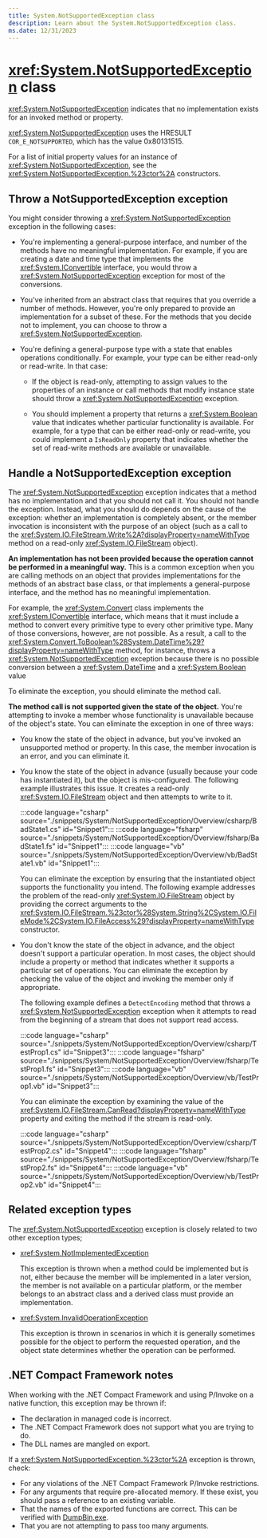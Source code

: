 ```yaml
---
title: System.NotSupportedException class
description: Learn about the System.NotSupportedException class.
ms.date: 12/31/2023
---
```

# <xref:System.NotSupportedException> class

<xref:System.NotSupportedException> indicates that no implementation exists for an invoked method or property.

<xref:System.NotSupportedException> uses the HRESULT `COR_E_NOTSUPPORTED`, which has the value 0x80131515.

For a list of initial property values for an instance of <xref:System.NotSupportedException>, see the <xref:System.NotSupportedException.%23ctor%2A> constructors.

## Throw a NotSupportedException exception

You might consider throwing a <xref:System.NotSupportedException> exception in the following cases:

- You're implementing a general-purpose interface, and number of the methods have no meaningful implementation. For example, if you are creating a date and time type that implements the <xref:System.IConvertible> interface, you would throw a <xref:System.NotSupportedException> exception for most of the conversions.

- You've inherited from an abstract class that requires that you override a number of methods. However, you're only prepared to provide an implementation for a subset of these. For the methods that you decide not to implement, you can choose to throw a <xref:System.NotSupportedException>.

- You're defining a general-purpose type with a state that enables operations conditionally. For example, your type can be either read-only or read-write. In that case:

  - If the object is read-only, attempting to assign values to the properties of an instance or call methods that modify instance state should throw a <xref:System.NotSupportedException> exception.

  - You should implement a property that returns a <xref:System.Boolean> value that indicates whether particular functionality is available. For example, for a type that can be either read-only or read-write, you could implement a `IsReadOnly` property that indicates whether the set of read-write methods are available or unavailable.

## Handle a NotSupportedException exception

The <xref:System.NotSupportedException> exception indicates that a method has no implementation and that you should not call it. You should not handle the exception. Instead, what you should do depends on the cause of the exception: whether an implementation is completely absent, or the member invocation is inconsistent with the purpose of an object (such as a call to the <xref:System.IO.FileStream.Write%2A?displayProperty=nameWithType> method on a read-only <xref:System.IO.FileStream> object).

**An implementation has not been provided because the operation cannot be performed in a meaningful way.**
This is a common exception when you are calling methods on an object that provides implementations for the methods of an abstract base class, or that implements a general-purpose interface, and the method has no meaningful implementation.

For example, the <xref:System.Convert> class implements the <xref:System.IConvertible> interface, which means that it must include a method to convert every primitive type to every other primitive type. Many of those conversions, however, are not possible. As a result, a call to the <xref:System.Convert.ToBoolean%28System.DateTime%29?displayProperty=nameWithType> method, for instance, throws a <xref:System.NotSupportedException> exception because there is no possible conversion between a <xref:System.DateTime> and a <xref:System.Boolean> value

To eliminate the exception, you should eliminate the method call.

**The method call is not supported given the state of the object.**
You're attempting to invoke a member whose functionality is unavailable because of the object's state. You can eliminate the exception in one of three ways:

- You know the state of the object in advance, but you've invoked an unsupported method or property. In this case, the member invocation is an error, and you can eliminate it.

- You know the state of the object in advance (usually because your code has instantiated it), but the object is mis-configured. The following example illustrates this issue. It creates a read-only <xref:System.IO.FileStream> object and then attempts to write to it.

     :::code language="csharp" source="./snippets/System/NotSupportedException/Overview/csharp/BadState1.cs" id="Snippet1":::
     :::code language="fsharp" source="./snippets/System/NotSupportedException/Overview/fsharp/BadState1.fs" id="Snippet1":::
     :::code language="vb" source="./snippets/System/NotSupportedException/Overview/vb/BadState1.vb" id="Snippet1":::

     You can eliminate the exception by ensuring that the instantiated object supports the functionality you intend. The following example addresses the problem of the read-only <xref:System.IO.FileStream> object by providing the correct arguments to the <xref:System.IO.FileStream.%23ctor%28System.String%2CSystem.IO.FileMode%2CSystem.IO.FileAccess%29?displayProperty=nameWithType> constructor.

- You don't know the state of the object in advance, and the object doesn't support a particular operation. In most cases, the object should include a property or method that indicates whether it supports a particular set of operations. You can eliminate the exception by checking the value of the object and invoking the member only if appropriate.

     The following example defines a `DetectEncoding` method that throws a <xref:System.NotSupportedException> exception when it attempts to read from the beginning of a stream that does not support read access.

     :::code language="csharp" source="./snippets/System/NotSupportedException/Overview/csharp/TestProp1.cs" id="Snippet3":::
     :::code language="fsharp" source="./snippets/System/NotSupportedException/Overview/fsharp/TestProp1.fs" id="Snippet3":::
     :::code language="vb" source="./snippets/System/NotSupportedException/Overview/vb/TestProp1.vb" id="Snippet3":::

     You can eliminate the exception by examining the value of the <xref:System.IO.FileStream.CanRead?displayProperty=nameWithType> property and exiting the method if the stream is read-only.

     :::code language="csharp" source="./snippets/System/NotSupportedException/Overview/csharp/TestProp2.cs" id="Snippet4":::
     :::code language="fsharp" source="./snippets/System/NotSupportedException/Overview/fsharp/TestProp2.fs" id="Snippet4":::
     :::code language="vb" source="./snippets/System/NotSupportedException/Overview/vb/TestProp2.vb" id="Snippet4":::

## Related exception types

The <xref:System.NotSupportedException> exception is closely related to two other exception types;

- <xref:System.NotImplementedException>

  This exception is thrown when a method could be implemented but is not, either because the member will be implemented in a later version, the member is not available on a particular platform, or the member belongs to an abstract class and a derived class must provide an implementation.

- <xref:System.InvalidOperationException>

  This exception is thrown in scenarios in which it is generally sometimes possible for the object to perform the requested operation, and the object state determines whether the operation can be performed.

## .NET Compact Framework notes

When working with the .NET Compact Framework and using P/Invoke on a native function, this exception may be thrown if:

- The declaration in managed code is incorrect.
- The .NET Compact Framework does not support what you are trying to do.
- The DLL names are mangled on export.

If a <xref:System.NotSupportedException.%23ctor%2A> exception is thrown, check:

- For any violations of the .NET Compact Framework P/Invoke restrictions.
- For any arguments that require pre-allocated memory. If these exist, you should pass a reference to an existing variable.
- That the names of the exported functions are correct. This can be verified with [DumpBin.exe](/cpp/build/reference/dumpbin-reference).
- That you are not attempting to pass too many arguments.
